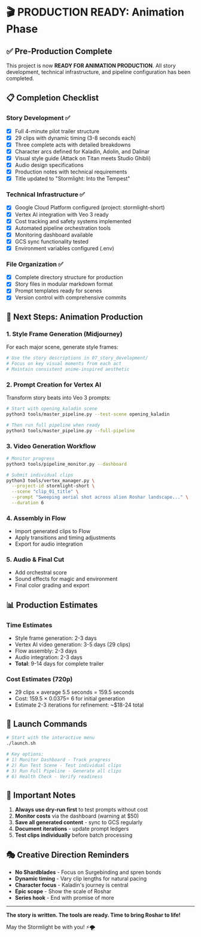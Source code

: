 # 🎬 PRODUCTION READY: Animation Phase

## ✅ Pre-Production Complete

This project is now **READY FOR ANIMATION PRODUCTION**. All story development, technical infrastructure, and pipeline configuration has been completed.

## 📋 Completion Checklist

### Story Development ✅
- [x] Full 4-minute pilot trailer structure
- [x] 29 clips with dynamic timing (3-8 seconds each)
- [x] Three complete acts with detailed breakdowns
- [x] Character arcs defined for Kaladin, Adolin, and Dalinar
- [x] Visual style guide (Attack on Titan meets Studio Ghibli)
- [x] Audio design specifications
- [x] Production notes with technical requirements
- [x] Title updated to "Stormlight: Into the Tempest"

### Technical Infrastructure ✅
- [x] Google Cloud Platform configured (project: stormlight-short)
- [x] Vertex AI integration with Veo 3 ready
- [x] Cost tracking and safety systems implemented
- [x] Automated pipeline orchestration tools
- [x] Monitoring dashboard available
- [x] GCS sync functionality tested
- [x] Environment variables configured (.env)

### File Organization ✅
- [x] Complete directory structure for production
- [x] Story files in modular markdown format
- [x] Prompt templates ready for scenes
- [x] Version control with comprehensive commits

## 🎯 Next Steps: Animation Production

### 1. Style Frame Generation (Midjourney)
For each major scene, generate style frames:
```bash
# Use the story descriptions in 07_story_development/
# Focus on key visual moments from each act
# Maintain consistent anime-inspired aesthetic
```

### 2. Prompt Creation for Vertex AI
Transform story beats into Veo 3 prompts:
```bash
# Start with opening_kaladin scene
python3 tools/master_pipeline.py --test-scene opening_kaladin

# Then run full pipeline when ready
python3 tools/master_pipeline.py --full-pipeline
```

### 3. Video Generation Workflow
```bash
# Monitor progress
python3 tools/pipeline_monitor.py --dashboard

# Submit individual clips
python3 tools/vertex_manager.py \
  --project-id stormlight-short \
  --scene "clip_01_title" \
  --prompt "Sweeping aerial shot across alien Roshar landscape..." \
  --duration 6
```

### 4. Assembly in Flow
- Import generated clips to Flow
- Apply transitions and timing adjustments
- Export for audio integration

### 5. Audio & Final Cut
- Add orchestral score
- Sound effects for magic and environment
- Final color grading and export

## 📊 Production Estimates

### Time Estimates
- Style frame generation: 2-3 days
- Vertex AI video generation: 3-5 days (29 clips)
- Flow assembly: 2-3 days
- Audio integration: 2-3 days
- **Total**: 9-14 days for complete trailer

### Cost Estimates (720p)
- 29 clips × average 5.5 seconds = 159.5 seconds
- Cost: 159.5 × $0.0375 = ~$6 for initial generation
- Estimate 2-3 iterations for refinement: ~$18-24 total

## 🚀 Launch Commands

```bash
# Start with the interactive menu
./launch.sh

# Key options:
# 1) Monitor Dashboard - Track progress
# 2) Run Test Scene - Test individual clips
# 3) Run Full Pipeline - Generate all clips
# 6) Health Check - Verify readiness
```

## 📝 Important Notes

1. **Always use dry-run first** to test prompts without cost
2. **Monitor costs** via the dashboard (warning at $50)
3. **Save all generated content** - sync to GCS regularly
4. **Document iterations** - update prompt ledgers
5. **Test clips individually** before batch processing

## 🎭 Creative Direction Reminders

- **No Shardblades** - Focus on Surgebinding and spren bonds
- **Dynamic timing** - Vary clip lengths for natural pacing
- **Character focus** - Kaladin's journey is central
- **Epic scope** - Show the scale of Roshar
- **Series hook** - End with promise of more

---

**The story is written. The tools are ready. Time to bring Roshar to life!**

May the Stormlight be with you! ⚡🌪️
